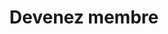 ---
title: 'Devenez membre'
draft: false
type: columns
columns:
  - text: |
      # Je m’implique et je deviens bénévole d’Action Longueuil
      Action Longueuil compte sur l’appui de nombreux bénévoles soucieux de l’avenir et du développement de notre belle et grande Ville de Longueuil.

      C’est ensemble que nous bâtissons le Longueuil de demain !

      ### Quelques exemples d’implication :
      
      - Appel téléphonique
      - Chauffeur
      - Communication écrite
      - Correspondance
      - Saisie de données
      - Soutien clérical
      - Soutien technique
  - text: |
      # Je souhaite offrir du temps
      Vous avez quelques heures à donner !

      Ensemble, nous déterminerons les activités bénévoles en fonction de vos intérêts et vos goûts.

      Communiquez avec nous en ciblant quel type de bénévolat vous intéresse.   

    button: Impliquez vous
    button_href: link_don
---
